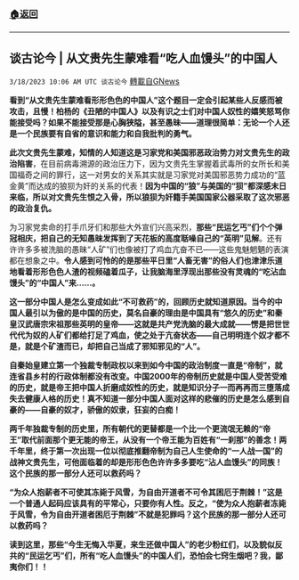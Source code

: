###  [:house:返回](README.md)
---


## 谈古论今 | 从文贵先生蒙难看“吃人血馒头”的中国人
`3/18/2023 10:06 AM UTC 谈古论今` [轉載自GNews](https://gnews.org/articles/1024914)

**看到“从文贵先生蒙难看形形色色的中国人”这个题目一定会引起某些人反感而被攻击，且慢！柏杨的《丑陋的中国人》以及有识之士们对中国人奴性的嬉笑怒骂你能接受吗？如果不能接受那是心胸狭隘，甚至愚昧——道理很简单：无论一个人还是一个民族要有自省的意识和能力和自我批判的勇气。**

**此次文贵先生蒙难，知情的人知道这是习家党和美国邪恶政治势力对文贵先生的政治陷害**，在目前病毒溯源的政治压力下，因为文贵先生掌握着武毒所的女所长和美国福奇之间的罪行，这一对男女的关系其实就是习家党对美国邪恶势力成功的“蓝金黄”而达成的狼狈为奸的关系的代表！**因为中国的“狼”与美国的“狈”都深感末日来临，所以对文贵先生恨之入骨，所以狼狈为奸籍手美国国家公器采取了这次邪恶的政治复仇。**

为习家党卖命的打手爪牙们和那些大外宣们兴高采烈，**那些“民运乞丐”们个个弹冠相庆，把自己的无知愚昧发挥到了天花板的高度聒噪自己的“英明”见解**。还有许许多多被洗脑的愚昧“人矿”们也像被打了鸡血亢奋不已——这些鬼魅魍魉的表演都在想象之中。**令人感到可怜的的是那些平日里“人畜无害”的俗人们也津津乐道地看着形形色色人渣的视频磕着瓜子，让我脑海里浮现出那些没有灵魂的“吃沾血馒头”的“中国人”来……。**

**这一部分中国人是怎么变成如此“不可救药”的，回顾历史就知道原因。当今的中国人最引以为傲的是中国的历史，莫名自豪的理由是中国具有“悠久的历史”和秦皇汉武唐宗宋祖那些英明的皇帝——这就是共产党洗脑的最大成就——愣是把世世代代为奴的人矿们都给打足了鸡血，使之处于亢奋状态——自己明明连个奴才都不是，就是个矿渣而已，却把自己当成了邪知邪见的“人”。**

**自秦始皇建立第一个独裁专制政权以来到如今中国的政治制度一直是“帝制”，就连省县乡村的行政体制都没有改变。中国2000年的帝制历史就是中国人受苦受难的历史，就是帝王把中国人折磨成奴性的历史，就是知识分子一而再再而三堕落成失去健康人格的历史！真不知道一部分中国人面对这样的悲催的历史是怎么感到自豪的——自豪的奴才，骄傲的奴隶，狂妄的白痴！**

**两千年独裁专制的历史里，所有朝代的更替都是一个比一个更流氓无赖的“帝王”取代前面那个更无能的帝王，从没有一个帝王能为百姓有“一刹那”的善念！两千年里，终于第一次出现一位以彻底推翻帝制为自己人生使命的“一人战一国”的战神文贵先生，可他面临着的却是形形色色许许多多要吃“沾人血馒头”的同族！这个民族的那一部分人还可以救药吗？**

**“为众人抱薪者不可使其冻毙于风雪，为自由开道者不可令其困厄于荆棘！”这是一个普通人起码应该具有的平常心，只要你有人性。反之，“使为众人抱薪者冻毙于风雪，令为自由开道者困厄于荆棘”不就是犯罪吗？这个民族的那一部分人还可以救药吗？**

**读到这里，那些“今生无悔入华夏，来生还做中国人”的老少粉红们，以及貌似反共的“民运乞丐”们，所有“吃人血馒头”的中国人们，恐怕会七窍生烟吧？我，鄙夷你们！！**
